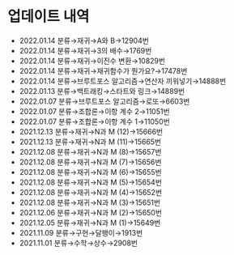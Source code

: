 # 업데이트 내역
- 2022.01.14 분류→재귀→A와 B→12904번
- 2022.01.14 분류→재귀→3의 배수→1769번
- 2022.01.14 분류→재귀→이진수 변환→10829번
- 2022.01.14 분류→재귀→재귀함수가 뭔가요?→17478번
- 2022.01.14 분류→브루트포스 알고리즘→연산자 끼워넣기→14888번
- 2022.01.13 분류→백트래킹→스타트와 링크→14889번
- 2022.01.07 분류→브루트포스 알고리즘→로또→6603번
- 2022.01.07 분류→조합론→이항 계수 2→11051번
- 2022.01.07 분류→조합론→이항 계수 1→11050번
- 2021.12.13 분류→재귀→N과 M (12)→15666번
- 2021.12.13 분류→재귀→N과 M (11)→15665번
- 2021.12.08 분류→재귀→N과 M (8)→15657번
- 2021.12.08 분류→재귀→N과 M (7)→15656번
- 2021.12.08 분류→재귀→N과 M (6)→15655번
- 2021.12.08 분류→재귀→N과 M (5)→15654번
- 2021.12.08 분류→재귀→N과 M (4)→15652번
- 2021.12.08 분류→재귀→N과 M (3)→15651번
- 2021.12.06 분류→재귀→N과 M (2)→15650번
- 2021.12.05 분류→재귀→N과 M (1)→15649번
- 2021.11.09 분류→구현→달팽이→1913번
- 2021.11.01 분류→수학→상수→2908번
